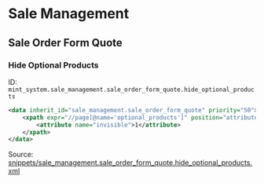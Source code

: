 # Sale Management

## Sale Order Form Quote

### Hide Optional Products

ID: `mint_system.sale_management.sale_order_form_quote.hide_optional_products`

```xml
<data inherit_id="sale_management.sale_order_form_quote" priority="50">
    <xpath expr="//page[@name='optional_products']" position="attributes">
        <attribute name="invisible">1</attribute>
    </xpath>
</data>

```
Source: [snippets/sale_management.sale_order_form_quote.hide_optional_products.xml](https://github.com/Mint-System/Odoo-Build/tree/main/snippets/sale_management.sale_order_form_quote.hide_optional_products.xml)

